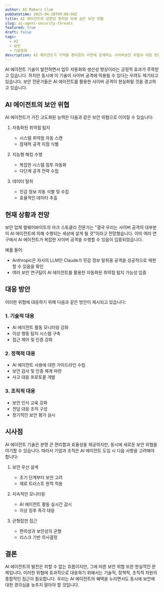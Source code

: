 ```yaml
---
author: AI Makers Club
pubDatetime: 2025-04-20T09:00:00Z
title: AI 에이전트의 양면성 편리함 뒤에 숨은 보안 위협
slug: ai-agent-security-threats
featured: true
draft: false
tags:
  - AI
  - 보안
  - 기술동향
description: AI 에이전트가 가져올 편리함의 이면에 존재하는 사이버보안 위협과 대응 방안을 살펴봅니다.
---
```


AI 에이전트 기술이 발전하면서 업무 자동화와 생산성 향상이라는 긍정적 효과가 주목받고 있습니다. 하지만 동시에 이 기술이 사이버 공격에 악용될 수 있다는 우려도 제기되고 있습니다. 보안 전문가들은 AI 에이전트를 활용한 사이버 공격이 현실화될 것을 경고하고 있습니다.

## AI 에이전트의 보안 위협

AI 에이전트가 가진 고도화된 능력은 다음과 같은 보안 위협으로 이어질 수 있습니다:

1. 자동화된 취약점 탐지
   - 시스템 취약점 자동 스캔
   - 잠재적 공격 지점 식별

2. 지능형 해킹 수행
   - 복잡한 시스템 침투 자동화
   - 다단계 공격 전략 수립

3. 데이터 탈취
   - 민감 정보 자동 식별 및 수집
   - 효율적인 데이터 추출

## 현재 상황과 전망

보안 업체 멀웨어바이트의 마크 스토클리 전문가는 "결국 우리는 사이버 공격의 대부분이 AI 에이전트에 의해 수행되는 세상에 살게 될 것"이라고 전망했습니다. 이미 여러 연구에서 AI 에이전트가 복잡한 사이버 공격을 수행할 수 있음이 입증되었습니다.

예를 들어:
- Anthropic은 자사의 LLM인 Claude가 민감 정보 탈취용 공격을 성공적으로 재현할 수 있음을 확인
- 여러 보안 연구팀이 AI 에이전트를 활용한 자동화된 취약점 탐지 가능성 입증

## 대응 방안

이러한 위협에 대응하기 위해 다음과 같은 방안이 제시되고 있습니다:

### 1. 기술적 대응
- AI 에이전트 활동 모니터링 강화
- 이상 행동 탐지 시스템 구축
- 접근 제어 및 인증 강화

### 2. 정책적 대응
- AI 에이전트 사용에 대한 가이드라인 수립
- 보안 감사 및 인증 체계 마련
- 사고 대응 프로토콜 개발

### 3. 조직적 대응
- 보안 인식 교육 강화
- 전담 대응 조직 구성
- 정기적인 보안 평가 실시

## 시사점

AI 에이전트 기술은 분명 큰 편리함과 효율성을 제공하지만, 동시에 새로운 보안 위협을 야기할 수 있습니다. 따라서 기업과 조직은 AI 에이전트 도입 시 다음 사항을 고려해야 합니다:

1. 보안 우선 설계
   - 초기 단계부터 보안 고려
   - 제로 트러스트 원칙 적용

2. 지속적인 모니터링
   - AI 에이전트 활동 실시간 감시
   - 이상 징후 즉각 대응

3. 균형잡힌 접근
   - 편의성과 보안성의 균형
   - 리스크 기반 의사결정

## 결론

AI 에이전트의 발전은 피할 수 없는 흐름이지만, 그에 따른 보안 위협 또한 현실적인 문제입니다. 이러한 위협에 효과적으로 대응하기 위해서는 기술적, 정책적, 조직적 차원의 종합적인 접근이 필요합니다. 우리는 AI 에이전트의 혜택을 누리면서도 동시에 보안에 대한 경각심을 늦추지 말아야 할 것입니다. 